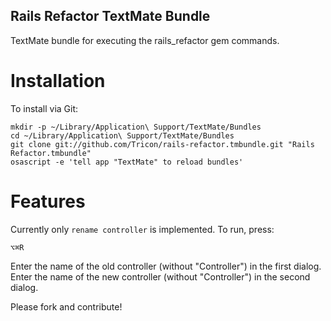 Rails Refactor TextMate Bundle
------------------------------

TextMate bundle for executing the rails_refactor gem commands.

Installation
============

To install via Git:

    mkdir -p ~/Library/Application\ Support/TextMate/Bundles
    cd ~/Library/Application\ Support/TextMate/Bundles
    git clone git://github.com/Tricon/rails-refactor.tmbundle.git "Rails Refactor.tmbundle"
    osascript -e 'tell app "TextMate" to reload bundles'

Features
=================

Currently only `rename controller` is implemented. To run, press:

`⌥⌘R`

Enter the name of the old controller (without "Controller") in the first dialog. Enter the name of the new controller (without "Controller") in the second dialog.

Please fork and contribute!